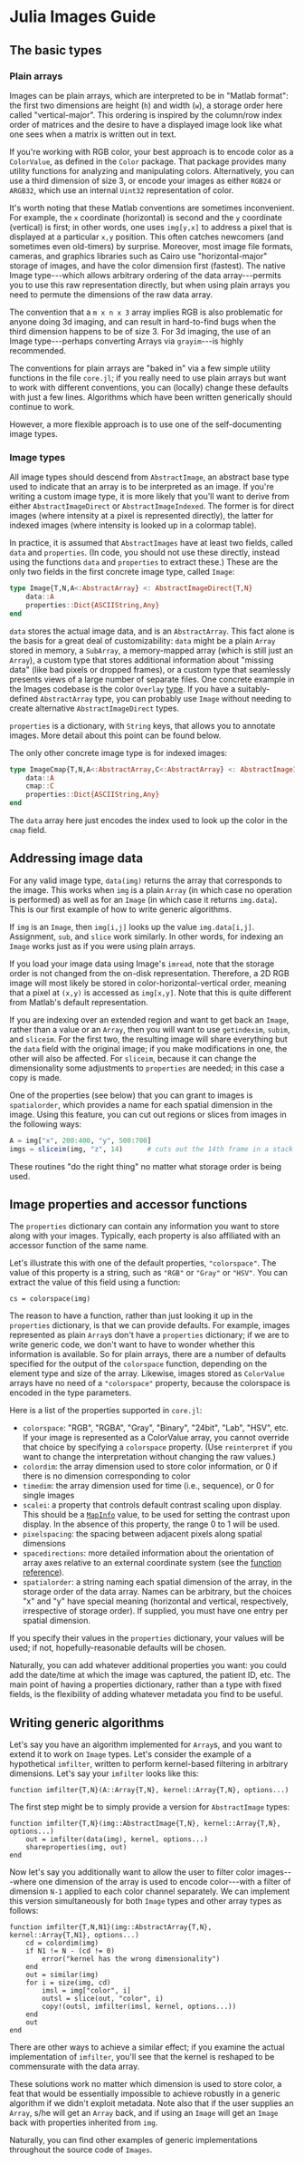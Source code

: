 # Julia Images Guide

## The basic types

### Plain arrays

Images can be plain arrays, which are interpreted to be in "Matlab format": the
first two dimensions are height (`h`) and width (`w`), a storage order here
called "vertical-major". This ordering is inspired by the column/row index order
of matrices and the desire to have a displayed image look like what one sees
when a matrix is written out in text.

If you're working with RGB color, your best approach is to encode color as a
`ColorValue`, as defined in the `Color` package.
That package provides many utility functions for analyzing and manipulating
colors.
Alternatively, you can use a third dimension of size 3, or
encode your images as either `RGB24` or `ARGB32`, which use an internal
`Uint32` representation of color.

It's worth noting that these Matlab conventions are sometimes inconvenient.
For example, the `x` coordinate (horizontal) is second and the `y` coordinate
(vertical) is first; in other words, one uses `img[y,x]` to address a pixel that
is displayed at a
particular `x,y` position. This often catches newcomers (and sometimes even
old-timers) by surprise. 
Moreover, most image file formats, cameras, and graphics libraries such as
Cairo use "horizontal-major" storage of images, and have the color dimension
first (fastest). The native Image type---which allows arbitrary
ordering of the data array---permits you to use this raw representation directly,
but when using plain arrays you need to permute the dimensions of the raw data array.

The convention that a `m x n x 3` array implies RGB is also problematic for
anyone doing 3d imaging, and can result in hard-to-find bugs when the third dimension
happens to be of size 3. For 3d imaging, the use of an Image type---perhaps converting
Arrays via `grayim`---is highly recommended.

The conventions for plain arrays are "baked in" via a few simple utility
functions in the file
`core.jl`; if you really need to use plain arrays but want to work with
different conventions, you can (locally) change these defaults with just a few
lines. Algorithms which have been written generically should continue
to work.

However, a more flexible approach is to use one of the self-documenting image
types.

### Image types

All image types should descend from `AbstractImage`, an abstract base type used
to indicate that an array is to be interpreted as an image. If you're writing a
custom image type, it is more likely that you'll want to derive from either
`AbstractImageDirect` or `AbstractImageIndexed`. The former is for direct images
(where intensity at a pixel is represented directly), the latter for indexed
images (where intensity is looked up in a colormap table).

In practice, it is assumed that `AbstractImages` have at least two fields,
called `data` and `properties`. (In code, you should not use these directly, instead
using the functions `data` and `properties` to extract these.)
These are the only two fields in the first
concrete image type, called `Image`:

```julia
type Image{T,N,A<:AbstractArray} <: AbstractImageDirect{T,N}
    data::A
    properties::Dict{ASCIIString,Any}
end
```

`data` stores the actual image data, and is an `AbstractArray`. This fact alone
is the basis for a great deal of customizability: `data` might be a plain
`Array` stored in memory, a `SubArray`, a memory-mapped array (which is still
just an `Array`), a custom type that stores additional information about
"missing data" (like bad pixels or dropped frames), or a custom type that
seamlessly presents views of a large number of separate files.
One concrete example in the Images codebase is the color `Overlay` [type](overlays.md).
If you have a
suitably-defined `AbstractArray` type, you can probably use `Image` without
needing to create alternative `AbstractImageDirect` types.


`properties` is a dictionary, with `String` keys, that allows you to
annotate images. More detail about this point can be found below.

The only other concrete image type is for indexed images:

```julia
type ImageCmap{T,N,A<:AbstractArray,C<:AbstractArray} <: AbstractImageIndexed{T,N}
    data::A
    cmap::C
    properties::Dict{ASCIIString,Any}
end
```
The `data` array here just encodes the index used to look up the color in the
`cmap` field.

## Addressing image data

For any valid image type, `data(img)` returns the array that corresponds to the
image.
This works when `img` is a plain `Array` (in which case no operation is
performed) as well as for an `Image` (in which case it returns `img.data`).
This is our first example of how to write generic algorithms.

If `img` is an `Image`, then `img[i,j]` looks up the value `img.data[i,j]`.
Assignment, `sub`, and `slice` work similarly. In other words, for indexing an
`Image` works just as if you were using plain arrays.

If you load your image data using Image's `imread`, note that the storage order is
not changed from the on-disk representation. Therefore, a 2D RGB image will
most likely be stored in color-horizontal-vertical order, meaning that a
pixel at `(x,y)` is accessed as `img[x,y]`. Note that this is quite different
from Matlab's default representation.

If you are indexing over an extended region and want to get back an `Image`,
rather than a value or an `Array`, then you
will want to use `getindexim`, `subim`, and `sliceim`. For the first two, the
resulting image will share everything but the `data` field with the original
image; if you make modifications in one, the other will also be affected. For
`sliceim`, because it can change the dimensionality some adjustments to
`properties` are needed; in this case a copy is made.

One of the properties (see below) that you can grant to images is
`spatialorder`, which provides a name for each spatial dimension in the image.
Using this feature, you can cut out regions or slices from images in the
following ways:

```julia
A = img["x", 200:400, "y", 500:700]
imgs = sliceim(img, "z", 14)      # cuts out the 14th frame in a stack
```
These routines "do the right thing" no matter what storage order is being used.

## Image properties and accessor functions

The `properties` dictionary can contain any information you want to store along
with your images. Typically, each property is also affiliated with an accessor
function of the same name.

Let's illustrate this with one of the default properties, `"colorspace"`.
The value of this property is a string, such as `"RGB"` or `"Gray"` or `"HSV"`.
You can extract the value of this field using a function:
```
cs = colorspace(img)
```
The reason to have a function, rather than just looking it up in the
`properties` dictionary, is that we can provide defaults. For example, images
represented as plain `Array`s don't have a `properties` dictionary; if we are to
write generic code, we don't want to have to wonder whether this information is
available. So for plain arrays, there are a number of defaults specified for the
output of the `colorspace` function, depending on the element type and size of
the array. Likewise, images stored as `ColorValue` arrays have no need of a
`"colorspace"` property, because the colorspace is encoded in the type parameters.

Here is a list of the properties supported in `core.jl`:

- `colorspace`: "RGB", "RGBA", "Gray", "Binary", "24bit", "Lab", "HSV", etc.
If your image is represented as a ColorValue array, you cannot override
that choice by specifying a `colorspace` property.
(Use `reinterpret` if you want to change the interpretation without changing the raw values.)
- `colordim`: the array dimension used to store color information, or 0 if there
is no dimension corresponding to color
- `timedim`: the array dimension used for time (i.e., sequence), or 0 for single
images
- `scalei`: a property that controls default contrast scaling upon display.
This should be a [`MapInfo`](https://github.com/timholy/Images.jl/blob/master/doc/function_reference.md#intensity-scaling)
value, to be used for setting the contrast upon display. In the absence of this property,
the range 0 to 1 will be used.
- `pixelspacing`: the spacing between adjacent pixels along spatial dimensions
- `spacedirections`: more detailed information about the orientation of array axes
relative to an external coordinate system (see the [function reference](function_reference.md)).
- `spatialorder`: a string naming each spatial dimension of the array, in the
storage order of the data array.
Names can be arbitrary, but the choices "x" and "y" have special
meaning (horizontal and vertical, respectively, irrespective of storage order).
If supplied, you must have one entry per spatial dimension.

If you specify their values in the `properties` dictionary, your values will be
used; if not, hopefully-reasonable defaults will be chosen.

Naturally, you can add whatever additional properties you want: you could add the date/time
at which the image was captured, the patient ID, etc. The main point of having a
properties dictionary, rather than a type with fixed fields, is the flexibility of adding
whatever metadata you find to be useful.



## Writing generic algorithms

Let's say you have an algorithm implemented for `Array`s, and you want to extend
it to work on `Image` types. Let's consider the example of a hypothetical
`imfilter`, written to perform kernel-based filtering in arbitrary dimensions.
Let's say your `imfilter` looks like this:
```
function imfilter{T,N}(A::Array{T,N}, kernel::Array{T,N}, options...)
```

The first step might be to simply provide a version for `AbstractImage` types:
```
function imfilter{T,N}(img::AbstractImage{T,N}, kernel::Array{T,N}, options...)
    out = imfilter(data(img), kernel, options...)
    shareproperties(img, out)
end
```

Now let's say you additionally want to allow the user to filter color
images---where one dimension of the array is used to encode color---with a filter
of dimension `N-1` applied to each color channel separately. We
can implement this version simultaneously for both `Image` types and other array
types as follows:
```
function imfilter{T,N,N1}(img::AbstractArray{T,N}, kernel::Array{T,N1}, options...)
    cd = colordim(img)
    if N1 != N - (cd != 0)
        error("kernel has the wrong dimensionality")
    end
    out = similar(img)
    for i = size(img, cd)
        imsl = img["color", i]
        outsl = slice(out, "color", i)
        copy!(outsl, imfilter(imsl, kernel, options...))
    end
    out
end
```
There are other ways to achieve a similar effect; if you examine the actual
implementation of `imfilter`, you'll see that the kernel is reshaped to be
commensurate with the data array.

These solutions work no matter which dimension is used to store color, a feat that would
be essentially impossible to achieve robustly in a generic algorithm if we
didn't exploit metadata. Note also that if the user supplies an `Array`, s/he
will get an `Array` back, and if using an `Image` will get an `Image` back with
properties inherited from `img`.

Naturally, you can find other examples of generic implementations throughout the source code of `Images`.
